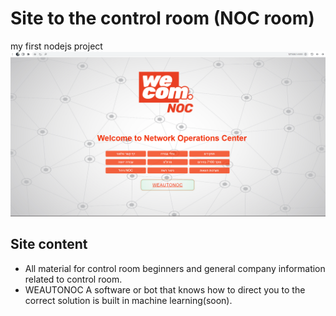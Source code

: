 # Site to the control room (NOC room)
my first nodejs project 
![](scripts/pic/Screenshot.png)
## Site content
- All material for control room beginners and general company information related to control room.
- WEAUTONOC A software or bot that knows how to direct you to the correct solution is built in machine learning(soon).
